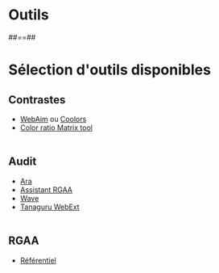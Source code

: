 <!-- .slide: class="transition-bg-sfeir-2" -->

# **Outils**

##==##

# Sélection d'outils disponibles

## Contrastes

* [WebAim](https://webaim.org/resources/contrastchecker/) ou [Coolors](https://coolors.co/contrast-checker/5782b3-acc8e5)
* [Color ratio Matrix tool](https://contrast-grid.eightshapes.com/?version=1.1.0&background-colors=%23FFFFFF%2C%20White%0D%0A%23FEDC2A%2C%20Yellow%0D%0A%235A3B5D%2C%20Dark%20Purple%0D%0A%238B538F%2C%20Light%20Purple%0D%0A%23C3A3C9%2C%20Lightst%20purple%0D%0A%23777777%2C%20Gray%0D%0A%23555555%2C%20Darker%20Gray%0D%0A%0D%0A&foreground-colors=%23FFFFFF%2C%20White%0D%0A%23FEDC2A%2C%20Yellow%0D%0A%235A3B5D%2C%20Dark%20Purple%0D%0A%238B538F%2C%20Light%20Purple%0D%0A%23C3A3C9%2C%20Lightst%20purple%0D%0A%23777777%2C%20Gray%0D%0A%23555555%2C%20Darker%20Gray%0D%0A%23444444%2C%20Darker%20%20Darker%20Gray%0D%0A%23333333%2C%20Fifty%20Shades%20of%20darker%20gray%0D%0A%23222222%2C%20Dorian%20Gray%3F&es-color-form__tile-size=compact&es-color-form__show-contrast=aaa&es-color-form__show-contrast=aa&es-color-form__show-contrast=aa18&es-color-form__show-contrast=dnp)
<br><br>

## Audit

* [Ara](https://ara.numerique.gouv.fr/)
* [Assistant RGAA](https://design.numerique.gouv.fr/articles/2021-10-06-assistant-rgaa/)
* [Wave](https://wave.webaim.org/)
* [Tanaguru WebExt](https://github.com/Tanaguru/webextension)
<br><br>

## RGAA

* [Référentiel](https://accessibilite.numerique.gouv.fr/methode/criteres-et-tests/#1.1)
